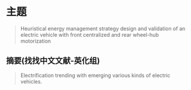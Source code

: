 
# 主题
> Heuristical energy management strategy design and validation of an electric vehicle with front centralized and rear wheel-hub motorization

## 摘要(找找中文文献-英化组)
> Electrification trending with emerging various kinds of electric vehicles.
